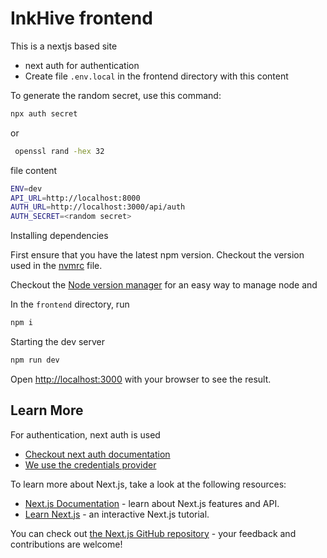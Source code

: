 # InkHive frontend

This is a nextjs based site

- next auth for authentication
- Create file `.env.local` in the frontend directory with this content

To generate the random secret, use this command:

```sh
npx auth secret
```

or

```bash
 openssl rand -hex 32
```

file content

```sh
ENV=dev
API_URL=http://localhost:8000
AUTH_URL=http://localhost:3000/api/auth
AUTH_SECRET=<random secret>
```

Installing dependencies

First ensure that you have the latest npm version. Checkout the version used in the [nvmrc](./.nvmrc) file.

Checkout the [Node version manager](https://github.com/nvm-sh/nvm) for an easy way to manage node and 

In the `frontend` directory, run

```sh
npm i
```

Starting the dev server

```sh
npm run dev
```

Open [http://localhost:3000](http://localhost:3000) with your browser to see the result.

## Learn More

For authentication, next auth is used

- [Checkout next auth documentation](https://authjs.dev/getting-started)
- [We use the credentials provider](https://authjs.dev/getting-started/authentication/credentials)

To learn more about Next.js, take a look at the following resources:

- [Next.js Documentation](https://nextjs.org/docs) - learn about Next.js features and API.
- [Learn Next.js](https://nextjs.org/learn) - an interactive Next.js tutorial.

You can check out [the Next.js GitHub repository](https://github.com/vercel/next.js) - your feedback and contributions are welcome!
